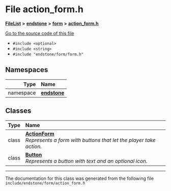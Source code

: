 

# File action\_form.h



[**FileList**](files.md) **>** [**endstone**](dir_6cf277b678674f97c7a2b6b3b2447b33.md) **>** [**form**](dir_0fd3b458603af3963ebb9c312a9238ec.md) **>** [**action\_form.h**](action__form_8h.md)

[Go to the source code of this file](action__form_8h_source.md)



* `#include <optional>`
* `#include <string>`
* `#include "endstone/form/form.h"`













## Namespaces

| Type | Name |
| ---: | :--- |
| namespace | [**endstone**](namespaceendstone.md) <br> |


## Classes

| Type | Name |
| ---: | :--- |
| class | [**ActionForm**](classendstone_1_1ActionForm.md) <br>_Represents a form with buttons that let the player take action._  |
| class | [**Button**](classendstone_1_1ActionForm_1_1Button.md) <br>_Represents a button with text and an optional icon._  |



















































------------------------------
The documentation for this class was generated from the following file `include/endstone/form/action_form.h`

